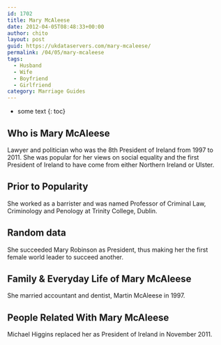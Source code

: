 ```yaml
---
id: 1702
title: Mary McAleese
date: 2012-04-05T08:48:33+00:00
author: chito
layout: post
guid: https://ukdataservers.com/mary-mcaleese/
permalink: /04/05/mary-mcaleese
tags:
  - Husband
  - Wife
  - Boyfriend
  - Girlfriend
category: Marriage Guides
---
```


* some text
{: toc}
          
          
## Who is  Mary McAleese
                  
                  
                  
Lawyer and politician who was the 8th President of Ireland from 1997 to 2011. She was popular for her views on social equality and the first President of Ireland to have come from either Northern Ireland or Ulster.
                  
                
                
                
## Prior to Popularity 
                  
                  
                  
She worked as a barrister and was named Professor of Criminal Law, Criminology and Penology at Trinity College, Dublin.
                  
                
                
                
## Random data 
                  
                  
                  
She succeeded Mary Robinson as President, thus making her the first female world leader to succeed another.
                  
                
                
                
## Family & Everyday Life of Mary McAleese
                  
                  
                  
She married accountant and dentist, Martin McAleese in 1997.
                  
                
                
                
## People Related With  Mary McAleese
                  
                  
                  
Michael Higgins replaced her as President of Ireland in November 2011.
                  
                
              
            
          
          
          
    
    
  
